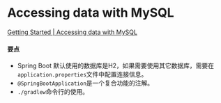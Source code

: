 # Accessing data with MySQL
[Getting Started | Accessing data with MySQL](https://spring.io/guides/gs/accessing-data-mysql/)

#### 要点
- Spring Boot 默认使用的数据库是H2，如果需要使用其它数据库，需要在`application.properties`文件中配置连接信息。
- `@SpringBootApplication`是一个复合功能的注解。
- `./gradlew`命令行的使用。